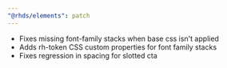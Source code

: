 ```yaml
---
"@rhds/elements": patch
---
```


* Fixes missing font-family stacks when base css isn't applied
* Adds rh-token CSS custom properties for font family stacks
* Fixes regression in spacing for slotted cta
